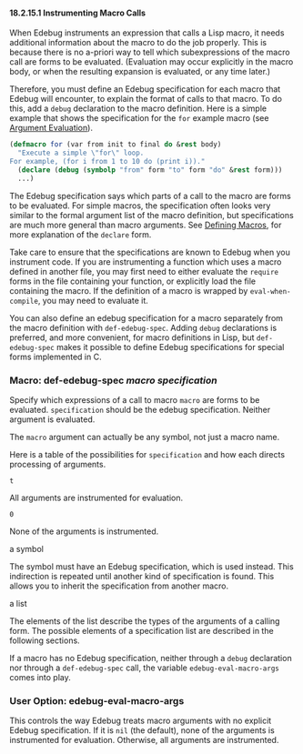 

#### 18.2.15.1 Instrumenting Macro Calls

When Edebug instruments an expression that calls a Lisp macro, it needs additional information about the macro to do the job properly. This is because there is no a-priori way to tell which subexpressions of the macro call are forms to be evaluated. (Evaluation may occur explicitly in the macro body, or when the resulting expansion is evaluated, or any time later.)

Therefore, you must define an Edebug specification for each macro that Edebug will encounter, to explain the format of calls to that macro. To do this, add a `debug` declaration to the macro definition. Here is a simple example that shows the specification for the `for` example macro (see [Argument Evaluation](Argument-Evaluation.html)).

```lisp
(defmacro for (var from init to final do &rest body)
  "Execute a simple \"for\" loop.
For example, (for i from 1 to 10 do (print i))."
  (declare (debug (symbolp "from" form "to" form "do" &rest form)))
  ...)
```

The Edebug specification says which parts of a call to the macro are forms to be evaluated. For simple macros, the specification often looks very similar to the formal argument list of the macro definition, but specifications are much more general than macro arguments. See [Defining Macros](Defining-Macros.html), for more explanation of the `declare` form.

Take care to ensure that the specifications are known to Edebug when you instrument code. If you are instrumenting a function which uses a macro defined in another file, you may first need to either evaluate the `require` forms in the file containing your function, or explicitly load the file containing the macro. If the definition of a macro is wrapped by `eval-when-compile`, you may need to evaluate it.

You can also define an edebug specification for a macro separately from the macro definition with `def-edebug-spec`. Adding `debug` declarations is preferred, and more convenient, for macro definitions in Lisp, but `def-edebug-spec` makes it possible to define Edebug specifications for special forms implemented in C.

### Macro: **def-edebug-spec** *macro specification*

Specify which expressions of a call to macro `macro` are forms to be evaluated. `specification` should be the edebug specification. Neither argument is evaluated.

The `macro` argument can actually be any symbol, not just a macro name.

Here is a table of the possibilities for `specification` and how each directs processing of arguments.

`t`

All arguments are instrumented for evaluation.

`0`

None of the arguments is instrumented.

a symbol

The symbol must have an Edebug specification, which is used instead. This indirection is repeated until another kind of specification is found. This allows you to inherit the specification from another macro.

a list

The elements of the list describe the types of the arguments of a calling form. The possible elements of a specification list are described in the following sections.

If a macro has no Edebug specification, neither through a `debug` declaration nor through a `def-edebug-spec` call, the variable `edebug-eval-macro-args` comes into play.

### User Option: **edebug-eval-macro-args**

This controls the way Edebug treats macro arguments with no explicit Edebug specification. If it is `nil` (the default), none of the arguments is instrumented for evaluation. Otherwise, all arguments are instrumented.
